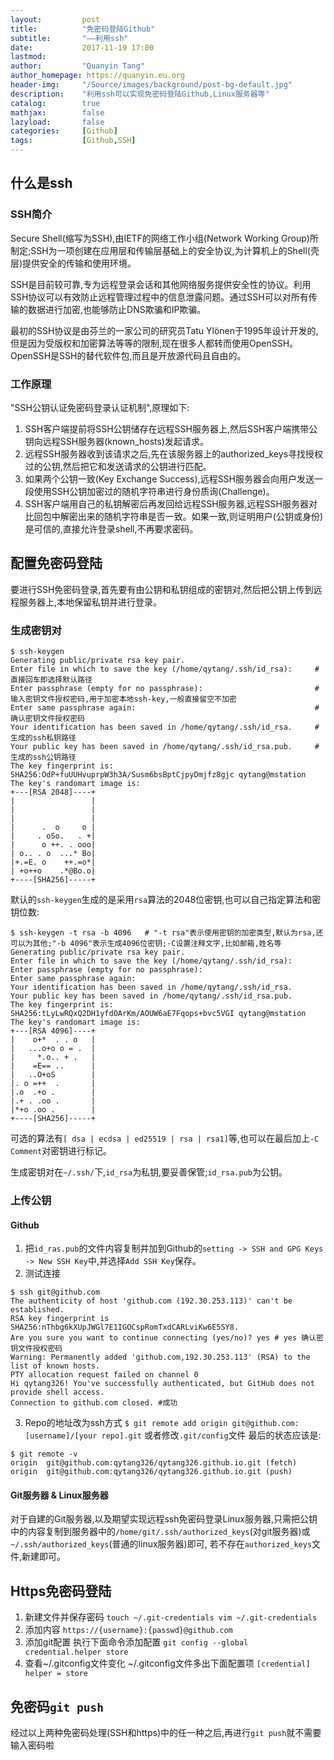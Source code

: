 ```yaml
---
layout:         post
title:          "免密码登陆Github"
subtitle:       "——利用ssh"
date:           2017-11-19 17:00
lastmod:
author:         "Quanyin Tang"
author_homepage: https://quanyin.eu.org
header-img:     "/Source/images/background/post-bg-default.jpg"
description:    "利用ssh可以实现免密码登陆Github,Linux服务器等"
catalog:        true
mathjax:        false
lazyload:       false
categories:     [Github]
tags:           [Github,SSH]
---
```

<!--
<a href="/Source/images/post-content/post-content/post-example.png"><img data-src="/Source/images/post-content/post-example.png" class="lazyload" alt=" " /></a>
-->

## 什么是ssh

### SSH简介
  Secure Shell(缩写为SSH),由IETF的网络工作小组(Network Working Group)所制定;SSH为一项创建在应用层和传输层基础上的安全协议,为计算机上的Shell(壳层)提供安全的传输和使用环境。

  SSH是目前较可靠,专为远程登录会话和其他网络服务提供安全性的协议。利用SSH协议可以有效防止远程管理过程中的信息泄露问题。通过SSH可以对所有传输的数据进行加密,也能够防止DNS欺骗和IP欺骗。

  最初的SSH协议是由芬兰的一家公司的研究员Tatu Ylönen于1995年设计开发的,但是因为受版权和加密算法等等的限制,现在很多人都转而使用OpenSSH。OpenSSH是SSH的替代软件包,而且是开放源代码且自由的。

### 工作原理

"SSH公钥认证免密码登录认证机制",原理如下:

1. SSH客户端提前将SSH公钥储存在远程SSH服务器上,然后SSH客户端携带公钥向远程SSH服务器(known_hosts)发起请求。
2. 远程SSH服务器收到该请求之后,先在该服务器上的authorized_keys寻找授权过的公钥,然后把它和发送请求的公钥进行匹配。
3. 如果两个公钥一致(Key Exchange Success),远程SSH服务器会向用户发送一段使用SSH公钥加密过的随机字符串进行身份质询(Challenge)。
4. SSH客户端用自己的私钥解密后再发回给远程SSH服务器,远程SSH服务器对比回包中解密出来的随机字符串是否一致。如果一致,则证明用户(公钥或身份)是可信的,直接允许登录shell,不再要求密码。

## 配置免密码登陆
要进行SSH免密码登录,首先要有由公钥和私钥组成的密钥对,然后把公钥上传到远程服务器上,本地保留私钥并进行登录。
### 生成密钥对
```
$ ssh-keygen 
Generating public/private rsa key pair.
Enter file in which to save the key (/home/qytang/.ssh/id_rsa):     # 直接回车即选择默认路径
Enter passphrase (empty for no passphrase):                         # 输入密钥文件授权密码,用于加密本地ssh-key,一般直接留空不加密
Enter same passphrase again:                                        # 确认密钥文件授权密码
Your identification has been saved in /home/qytang/.ssh/id_rsa.     # 生成的ssh私钥路径
Your public key has been saved in /home/qytang/.ssh/id_rsa.pub.     # 生成的ssh公钥路径
The key fingerprint is:
SHA256:OdP+fuUUHvuprpW3h3A/Susm6bsBptCjpyDmjfz8gjc qytang@mstation
The key's randomart image is:
+---[RSA 2048]----+
|                 |
|                 |
|                 |
|      .  o     o |
|     . oSo.   . +|
|      o ++. . ooo|
| o.. . o  ...* Bo|
|+.=E. o    ++.=o*|
| +o++o    .*@Bo.o|
+----[SHA256]-----+
```
默认的`ssh-keygen`生成的是采用`rsa`算法的2048位密钥,也可以自己指定算法和密钥位数:

```
$ ssh-keygen -t rsa -b 4096   # "-t rsa"表示使用密钥的加密类型,默认为rsa,还可以为其他;"-b 4096"表示生成4096位密钥;-C设置注释文字,比如邮箱,姓名等
Generating public/private rsa key pair.
Enter file in which to save the key (/home/qytang/.ssh/id_rsa):
Enter passphrase (empty for no passphrase): 
Enter same passphrase again: 
Your identification has been saved in /home/qytang/.ssh/id_rsa.
Your public key has been saved in /home/qytang/.ssh/id_rsa.pub.
The key fingerprint is:
SHA256:tLyLwRQxQ2DH1yfdOArKm/AOUW6aE7Fqops+bvc5VGI qytang@mstation
The key's randomart image is:
+---[RSA 4096]----+
|    o+*  . . o   |
|   ...o+o o = .  |
|     *.o.. + .   |
|    =E== ..      |
|   ..O+oS        |
|. o =++  .       |
|.o  .+o .        |
|.+ . .oo .       |
|*+o .oo .        |
+----[SHA256]-----+
```
可选的算法有`[ dsa | ecdsa | ed25519 | rsa | rsa1]`等,也可以在最后加上`-C Comment`对密钥进行标记。

生成密钥对在`~/.ssh/`下,`id_rsa`为私钥,要妥善保管;`id_rsa.pub`为公钥。

### 上传公钥

#### Github
1. 把`id_ras.pub`的文件内容复制并加到Github的`setting -> SSH and GPG Keys -> New SSH Key`中,并选择`Add SSH Key`保存。 
2. 测试连接
```
$ ssh git@github.com
The authenticity of host 'github.com (192.30.253.113)' can't be established.
RSA key fingerprint is SHA256:nThbg6kXUpJWGl7E1IGOCspRomTxdCARLviKw6E5SY8.
Are you sure you want to continue connecting (yes/no)? yes # yes 确认密钥文件授权密码
Warning: Permanently added 'github.com,192.30.253.113' (RSA) to the list of known hosts.
PTY allocation request failed on channel 0
Hi qytang326! You've successfully authenticated, but GitHub does not provide shell access.
Connection to github.com closed. #成功
```
3. Repo的地址改为ssh方式
`
$ git remote add origin git@github.com:[username]/[your repo].git
`
或者修改`.git/config`文件
最后的状态应该是:
```
$ git remote -v
origin  git@github.com:qytang326/qytang326.github.io.git (fetch)
origin  git@github.com:qytang326/qytang326.github.io.git (push)
```

#### Git服务器 & Linux服务器
  对于自建的Git服务器,以及期望实现远程ssh免密码登录Linux服务器,只需把公钥中的内容复制到服务器中的`/home/git/.ssh/authorized_keys`(对git服务器)或`~/.ssh/authorized_keys`(普通的linux服务器)即可,
若不存在`authorized_keys`文件,新建即可。

## Https免密码登陆

1. 新建文件并保存密码
`
touch ~/.git-credentials
vim ~/.git-credentials
`
2. 添加内容
`
https://{username}:{passwd}@github.com
`
3. 添加git配置
执行下面命令添加配置
`
git config --global credential.helper store
`
4. 查看~/.gitconfig文件变化
~/.gitconfig文件多出下面配置项
`
[credential]
    helper = store
`

## 免密码`git push`
经过以上两种免密码处理(SSH和https)中的任一种之后,再进行`git push`就不需要输入密码啦
